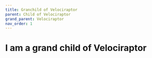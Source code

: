 ```yaml
---
title: Granchild of Velociraptor
parent: Child of Velociraptor
grand_parent: Velociraptor
nav_order: 1
---
```


# I am a grand child of Velociraptor
